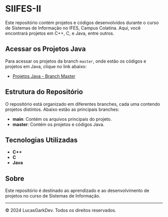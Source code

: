 # SIIFES-II

Este repositório contém projetos e códigos desenvolvidos durante o curso de Sistemas de Informação no IFES, Campus Colatina. Aqui, você encontrará projetos em C++, C, e Java, entre outros.

## Acessar os Projetos Java

Para acessar os projetos da branch `master`, onde estão os códigos e projetos em Java, clique no link abaixo:

- [Projetos Java - Branch Master](https://github.com/LucasGarkDev/SIIFES-II/tree/master)

## Estrutura do Repositório

O repositório está organizado em diferentes branches, cada uma contendo projetos distintos. Abaixo estão as principais branches:

- **main**: Contém os arquivos principais do projeto.
- **master**: Contém os projetos e códigos Java.

## Tecnologias Utilizadas

- **C++**
- **C**
- **Java**

## Sobre

Este repositório é destinado ao aprendizado e ao desenvolvimento de projetos no curso de Sistemas de Informação. 

---

© 2024 LucasGarkDev. Todos os direitos reservados.
